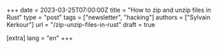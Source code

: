 +++
date = 2023-03-25T07:00:00Z
title = "How to zip and unzip files in Rust"
type = "post"
tags = ["newsletter", "hacking"]
authors = ["Sylvain Kerkour"]
url = "/zip-unzip-files-in-rust"
draft = true

[extra]
lang = "en"
+++
